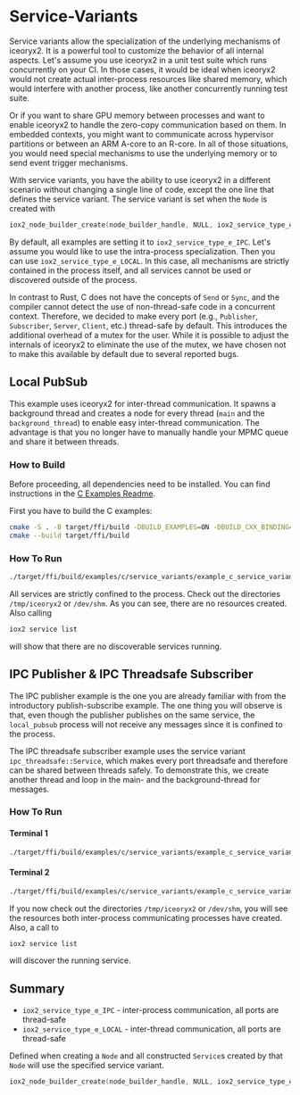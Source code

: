 # Service-Variants

Service variants allow the specialization of the underlying mechanisms of
iceoryx2. It is a powerful tool to customize the behavior of all internal
aspects. Let's assume you use iceoryx2 in a unit test suite which runs
concurrently on your CI. In those cases, it would be ideal when iceoryx2 would
not create actual inter-process resources like shared memory, which would
interfere with another process, like another concurrently running test suite.

Or if you want to share GPU memory between processes and want to enable
iceoryx2 to handle the zero-copy communication based on them. In embedded
contexts, you might want to communicate across hypervisor partitions or
between an ARM A-core to an R-core. In all of those situations, you would need
special mechanisms to use the underlying memory or to send event trigger
mechanisms.

With service variants, you have the ability to use iceoryx2 in a different
scenario without changing a single line of code, except the one line that
defines the service variant. The service variant is set when the `Node` is
created with

```c
iox2_node_builder_create(node_builder_handle, NULL, iox2_service_type_e_IPC, &node);
```

By default, all examples are setting it to `iox2_service_type_e_IPC`. Let's
assume you would like to use the intra-process specialization. Then you can use
`iox2_service_type_e_LOCAL`. In this case, all mechanisms are strictly
contained in the process itself, and all services cannot be used or discovered
outside of the process.

In contrast to Rust, C does not have the concepts of `Send` or `Sync`, and
the compiler cannot detect the use of non-thread-safe code in a concurrent
context. Therefore, we decided to make every port (e.g., `Publisher`,
`Subscriber`, `Server`, `Client`, etc.) thread-safe by default. This introduces
the additional overhead of a mutex for the user. While it is possible to adjust
the internals of iceoryx2 to eliminate the use of the mutex, we have chosen not
to make this available by default due to several reported bugs.

## Local PubSub

This example uses iceoryx2 for inter-thread communication. It spawns a
background thread and creates a node for every thread (`main` and the
`background_thread`) to enable easy inter-thread communication.
The advantage is that you no longer have to manually handle your MPMC queue and
share it between threads.

### How to Build

Before proceeding, all dependencies need to be installed. You can find
instructions in the [C Examples Readme](../README.md).

First you have to build the C examples:

```sh
cmake -S . -B target/ffi/build -DBUILD_EXAMPLES=ON -DBUILD_CXX_BINDING=OFF
cmake --build target/ffi/build
```

### How To Run

```sh
./target/ffi/build/examples/c/service_variants/example_c_service_variants_local_pubsub
```

All services are strictly confined to the process. Check out the directories
`/tmp/iceoryx2` or `/dev/shm`. As you can see, there are no resources created.
Also calling

```sh
iox2 service list
```

will show that there are no discoverable services running.

## IPC Publisher & IPC Threadsafe Subscriber

The IPC publisher example is the one you are already familiar with from the
introductory publish-subscribe example. The one thing you will observe is that,
even though the publisher publishes on the same service, the `local_pubsub`
process will not receive any messages since it is confined to the process.

The IPC threadsafe subscriber example uses the service variant
`ipc_threadsafe::Service`, which makes every port threadsafe and therefore can
be shared between threads safely. To demonstrate this, we create another thread
and loop in the main- and the background-thread for messages.

### How To Run

#### Terminal 1

```sh
./target/ffi/build/examples/c/service_variants/example_c_service_variants_ipc_publisher
```

#### Terminal 2

```sh
./target/ffi/build/examples/c/service_variants/example_c_service_variants_ipc_threadsafe_subscriber
```

If you now check out the directories `/tmp/iceoryx2` or `/dev/shm`, you will
see the resources both inter-process communicating processes have created.
Also, a call to

```sh
iox2 service list
```

will discover the running service.

## Summary

* `iox2_service_type_e_IPC` - inter-process communication, all ports are
  thread-safe
* `iox2_service_type_e_LOCAL` - inter-thread communication, all ports are
  thread-safe

Defined when creating a `Node` and all constructed `Service`s created by that
`Node` will use the specified service variant.

```cxx
iox2_node_builder_create(node_builder_handle, NULL, iox2_service_type_e_IPC, &node);
```
